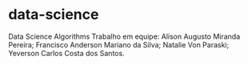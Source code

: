 # data-science
Data Science Algorithms
Trabalho em equipe: 
Alison Augusto Miranda Pereira;
Francisco Anderson Mariano da Silva;
Natalie Von Paraski;
Yeverson Carlos Costa dos Santos.
